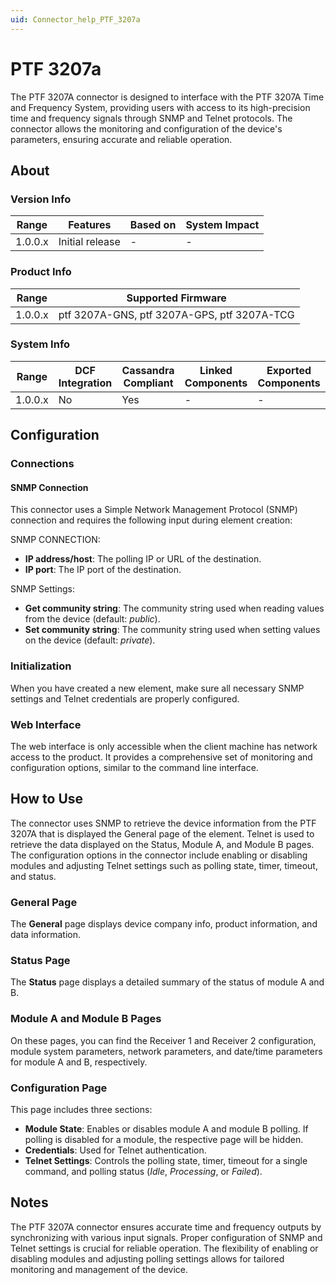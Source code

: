 ```yaml
---
uid: Connector_help_PTF_3207a
---
```


# PTF 3207a

The PTF 3207A connector is designed to interface with the PTF 3207A Time and Frequency System, providing users with access to its high-precision time and frequency signals through SNMP and Telnet protocols. The connector allows the monitoring and configuration of the device's parameters, ensuring accurate and reliable operation.

## About

### Version Info

| Range       | Features         | Based on   | System Impact |
|-------------|----------------- |------------|---------------|
| 1.0.0.x     | Initial release  | -          | -             |

### Product Info

| Range       | Supported Firmware                                     |
|-------------|--------------------------------------------------------|
| 1.0.0.x     | ptf 3207A-GNS, ptf 3207A-GPS, ptf 3207A-TCG            |

### System Info

| Range       | DCF Integration  | Cassandra Compliant  | Linked Components  | Exported Components   |
|-------------|------------------|----------------------|--------------------|-----------------------|
| 1.0.0.x     | No               | Yes                  | -                  | -                     |

## Configuration

### Connections

#### SNMP Connection

This connector uses a Simple Network Management Protocol (SNMP) connection and requires the following input during element creation:

SNMP CONNECTION:

- **IP address/host**: The polling IP or URL of the destination.
- **IP port**: The IP port of the destination.

SNMP Settings:

- **Get community string**: The community string used when reading values from the device (default: *public*).
- **Set community string**: The community string used when setting values on the device (default: *private*).

### Initialization

When you have created a new element, make sure all necessary SNMP settings and Telnet credentials are properly configured.

### Web Interface

The web interface is only accessible when the client machine has network access to the product. It provides a comprehensive set of monitoring and configuration options, similar to the command line interface.

## How to Use

The connector uses SNMP to retrieve the device information from the PTF 3207A that is displayed the General page of the element. Telnet is used to retrieve the data displayed on the Status, Module A, and Module B pages. The configuration options in the connector include enabling or disabling modules and adjusting Telnet settings such as polling state, timer, timeout, and status.

### General Page

The **General** page displays device company info, product information, and data information.

### Status Page

The **Status** page displays a detailed summary of the status of module A and B.

### Module A and Module B Pages

On these pages, you can find the Receiver 1 and Receiver 2 configuration, module system parameters, network parameters, and date/time parameters for module A and B, respectively.

### Configuration Page

This page includes three sections:

- **Module State**: Enables or disables module A and module B polling. If polling is disabled for a module, the respective page will be hidden.
- **Credentials**: Used for Telnet authentication.
- **Telnet Settings**: Controls the polling state, timer, timeout for a single command, and polling status (*Idle*, *Processing*, or *Failed*).

## Notes

The PTF 3207A connector ensures accurate time and frequency outputs by synchronizing with various input signals. Proper configuration of SNMP and Telnet settings is crucial for reliable operation. The flexibility of enabling or disabling modules and adjusting polling settings allows for tailored monitoring and management of the device.
